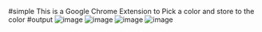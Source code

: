 #simple
This is a Google Chrome Extension to Pick a color and store to the color
#output
![image](https://user-images.githubusercontent.com/102310770/178105069-5e7f0ac5-65ac-499b-a6d1-4b2f94857a86.png)
![image](https://user-images.githubusercontent.com/102310770/178105151-1127354f-53e5-4f1f-8460-2171d5063754.png)
![image](https://user-images.githubusercontent.com/102310770/178105191-892cc53f-694b-4f38-ae5f-78fae0f8837b.png)
![image](https://user-images.githubusercontent.com/102310770/178105220-b7c0f7f6-8a3d-4165-af24-a9e919786063.png)
